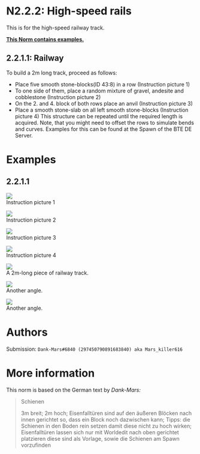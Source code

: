 # N2.2.2: High-speed rails

This is for the high-speed railway track.

**[This Norm contains examples.](#examples)**
## 2.2.1.1: Railway
To build a 2m long track, proceed as follows:
* Place five smooth stone-blocks(ID 43:8) in a row (Instruction picture 1)
* To one side of them, place a random mixture of gravel, andesite and cobblestone (Instruction picture 2)
* On the 2. and 4. block of both rows place an anvil (Instruction picture 3)
* Place a smooth stone-slab on all left smooth stone-blocks (Instruction picture 4)
This structure can be repeated until the required length is acquired. Note, that you might need to offset the rows to simulate bends and curves. Examples for this can be found at the Spawn of the BTE DE Server.

# Examples 

## 2.2.1.1

![](https://cdn.discordapp.com/attachments/707321226405871647/707912679351779328/2020-05-08_11.19.03.png)  
Instruction picture 1

![](https://cdn.discordapp.com/attachments/707321226405871647/707912696753946694/2020-05-08_11.20.01.png)  
Instruction picture 2

![](https://cdn.discordapp.com/attachments/707321226405871647/707912696821055508/2020-05-08_11.20.09.png)  
Instruction picture 3

![](https://cdn.discordapp.com/attachments/707321226405871647/707912698217889822/2020-05-08_11.20.26.png)  
Instruction picture 4

![](https://cdn.discordapp.com/attachments/707321226405871647/707912698222084116/2020-05-08_11.20.24.png)  
A 2m-long piece of railway track.

![](https://cdn.discordapp.com/attachments/707321226405871647/707913376403292180/2020-05-08_11.23.36.png)  
Another angle.

![](https://cdn.discordapp.com/attachments/707321226405871647/707913380937072680/2020-05-08_11.23.40.png)  
Another angle.

# Authors

Submission: `Dank-Mars#6840 (297450790891683840) aka Mars_killer616`

# More information

This norm is based on the German text by _Dank-Mars:_

> Schienen
>
> 3m breit; 2m hoch; Eisenfalltüren sind auf den äußeren Blöcken nach innen gerichtet so, dass ein Block noch dazwischen kann; Tipps: die Schienen in den Boden rein setzen damit diese nicht zu hoch wirken; Eisenfalltüren lassen sich nur mit Worldedit nach oben gerichtet platzieren diese sind als Vorlage, sowie die Schienen am Spawn vorzufinden
